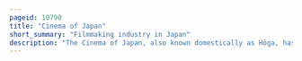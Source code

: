 ```yaml
---
pageid: 10790
title: "Cinema of Japan"
short_summary: "Filmmaking industry in Japan"
description: "The Cinema of Japan, also known domestically as Hōga, has a History that spans more than 100 Years. Japan has one of the oldest and largest Film Industries in the World and is the fourth largest in the Number of Feature Films produced in 2021. In 2011, Japan produced 411 Feature Films that earned 54. 9 % of a Box Office Total of Us $ 2. 338 billion. Since 1897 when the first foreign Cameramen arrived in Japan Films have been made."
---
```

